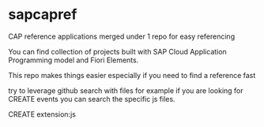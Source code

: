 # sapcapref
CAP reference applications merged under 1 repo for easy referencing

You can find collection of projects built with SAP Cloud Application Programming model and Fiori Elements.

This repo makes things easier especially if you need to find a reference fast

try to leverage github search with files for example if you are looking for CREATE events you can search the specific js files.

CREATE extension:js
